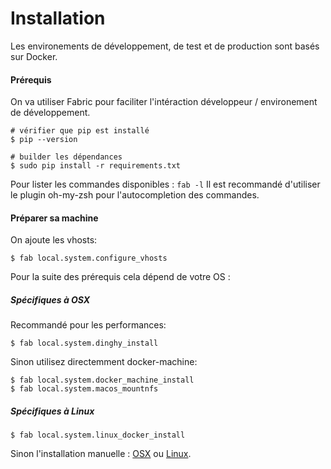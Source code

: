 # Installation

Les environements de développement, de test et de production sont basés sur Docker.

#### Prérequis

On va utiliser Fabric pour faciliter l'intéraction développeur / environement de développement.

```
# vérifier que pip est installé
$ pip --version

# builder les dépendances
$ sudo pip install -r requirements.txt
```

Pour lister les commandes disponibles : ``fab -l``
Il est recommandé d'utiliser le plugin oh-my-zsh pour l'autocompletion des commandes.

#### Préparer sa machine

On ajoute les vhosts:

```
$ fab local.system.configure_vhosts
```

Pour la suite des prérequis cela dépend de votre OS :

##### Spécifiques à OSX

Recommandé pour les performances:

```
$ fab local.system.dinghy_install
```

Sinon utilisez directemment docker-machine:

```
$ fab local.system.docker_machine_install
$ fab local.system.macos_mountnfs
```

##### Spécifiques à Linux

```
$ fab local.system.linux_docker_install
```

Sinon l'installation manuelle : [OSX](osx.md) ou [Linux](linux.md).
